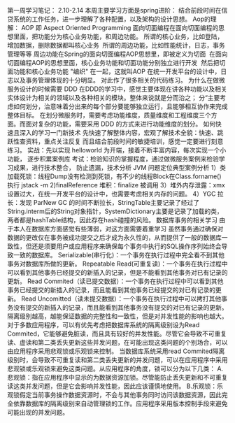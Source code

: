第一周学习笔记：
2.10-2.14
本周主要学习方面是spring进阶：
结合前段时间在信贷系统的工作任务，进一步理解了各种配置，以及架构的设计思想。
Aop的理解：
AOP 即 Aspect Oriented Programming 面向切面编程在面向切面编程的思想里面，把功能分为核心业务功能，和周边功能。
所谓的核心业务，比如登陆，增加数据，删除数据都叫核心业务 
所谓的周边功能，比如性能统计，日志，事务管理等等
周边功能在Spring的面向切面编程AOP思想里，即被定义为切面 
在面向切面编程AOP的思想里面，核心业务功能和切面功能分别独立进行开发 
然后把切面功能和核心业务功能 "编织" 在一起，这就叫AOP
在统一开发平台的设计中，日志以及事务管理体现的十分明显。
对此作了很多相关的代码练习。
为什么在做微服务设计的时候需要 DDD 
在DDD的学习中，感觉主要体现在讲各种功能以及相关实体设计为相关的领域以及各种相关的模块。整体来说就是分而治之；
分“主要考虑如何划分，治意味着分出来的每个部分要能够独立运行，且能够相互协作来完成整体目标。 
在划分微服务时，需要考虑功能维度，质量维度和工程维度三个方面。而面对复杂的功能，需要采用 DDD 的方式来进行功能维度的划分。
如何快速且深入的学习一门新技术 
先快速了解整体内容，宏观了解技术全貌：快速、跳跃性查资料，重点关注反复 而且结合前段时间的敏捷培训，感觉一定要进行刻意练习。
实战：先以实现 helloworld 为开端，接着不断丰富内容，每次实现一个小功能， 
逐步积累案例库 
考试：检验知识的掌握程度，通过做微服务案例来检验学习成果，进行技术整合， 
防止遗漏，技术分析
JVM 问题定位典型案例分析 
1）类加载死锁：线程Dump没有检测到死锁，有不少的线程Block在Class.forname() 
执行 jstack -m <pid> 
2)finalReference 堆积：finalize 被调用 
3）堆外内存泄露：xmx 设置过大，在统一开发平台的设计中，也需要考虑相关内存的问题。
4）YGC 拉长：发现 ParNew GC 的时间不断拉长，StringTable主要记录了经过了String.interm后的String对象指针，SystemDictionary主要是记录了加载的类，两者都是hashTable结构，因此存在hash碰撞的风险。
数据库事务的相关学习
由于本人在数据库方面感觉有些薄弱，对这方面需要着重学习
虽然事务通过确保对数据的更改仅在事务被成功提交之后才成为永久性的，从而提供了一般的数据库一致性，但还是须要用户或应用程序来确保每个事务中执行的SQL操作序列始终会导致一致的数据库。
Serializable(串行化)：一个事务在执行过程中完全看不到其他事务对数据库所做的更新。
Repeatable Read(可重复读)：一个事务在执行过程中可以看到其他事务已经提交的新插入的记录，但是不能看到其他事务对已有记录的更新。
Read Commited（读已提交数据）：一个事务在执行过程中可以看到其他事务已经提交的新插入的记录，而且能看到其他事务已经提交的对已有记录的更新。
Read Uncomitted（读未提交数据）：一个事务在执行过程中可以拷打其他事务没有提交的新插入的记录，而且能看到其他事务没有提交的对已有记录的更新。
隔离级别越高，越能保证数据的完整性和一致性，但是对并发性能的影响也越大。对于多数应用程序，可以有优先考虑把数据库系统的隔离级别设为Read Commited，它能够避免脏读，而且具有较好的并发性能。尽管它会导致不可重复读、虚读和第二类丢失更新这些并发问题，在可能出现这类问题的个别场合，可以由应用程序采用悲观锁或乐观锁来控制。
当数据库系统采用read Commited隔离级别时，会导致不可重复读和第二类丢失更新的并发问题，可以在应用程序中采用悲观锁或乐观锁来避免这类问题。从应用程序的角度，锁可以分为以下几类：
A.悲观锁：指在应用程序中显示的为数据资源加锁。尽管能防止丢失更新和不可重复读这类并发问题，但是它会影响并发性能，因此应该谨慎地使用。 
B.乐观锁：乐观锁假定当前事务操作数据资源时，不会与其他事务同时访问该数据资源，因此完全依靠数据库的隔离级别来自动管理锁的工作。应用程序采用版本控制手段来避免可能出现的并发问题。
